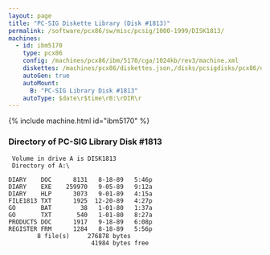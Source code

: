 ```yaml
---
layout: page
title: "PC-SIG Diskette Library (Disk #1813)"
permalink: /software/pcx86/sw/misc/pcsig/1000-1999/DISK1813/
machines:
  - id: ibm5170
    type: pcx86
    config: /machines/pcx86/ibm/5170/cga/1024kb/rev3/machine.xml
    diskettes: /machines/pcx86/diskettes.json,/disks/pcsigdisks/pcx86/diskettes.json
    autoGen: true
    autoMount:
      B: "PC-SIG Library Disk #1813"
    autoType: $date\r$time\rB:\rDIR\r
---
```


{% include machine.html id="ibm5170" %}

### Directory of PC-SIG Library Disk #1813

     Volume in drive A is DISK1813
     Directory of A:\

    DIARY    DOC      8131   8-18-89   5:46p
    DIARY    EXE    259970   9-05-89   9:12a
    DIARY    HLP      3073   9-01-89   4:15a
    FILE1813 TXT      1925  12-20-89   4:27p
    GO       BAT        38   1-01-80   1:37a
    GO       TXT       540   1-01-80   8:27a
    PRODUCTS DOC      1917   9-18-89   6:08p
    REGISTER FRM      1284   8-18-89   5:56p
            8 file(s)     276878 bytes
                           41984 bytes free

